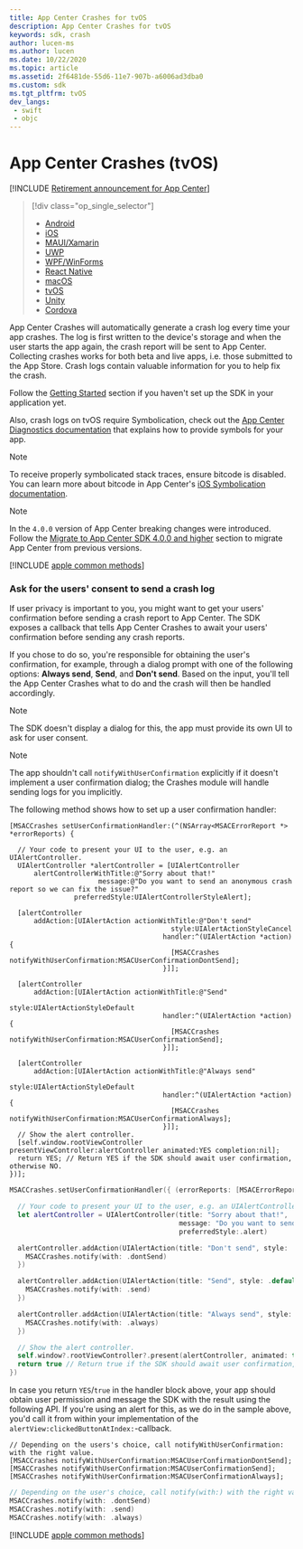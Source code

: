 ```yaml
---
title: App Center Crashes for tvOS
description: App Center Crashes for tvOS
keywords: sdk, crash
author: lucen-ms
ms.author: lucen
ms.date: 10/22/2020
ms.topic: article
ms.assetid: 2f6481de-55d6-11e7-907b-a6006ad3dba0
ms.custom: sdk
ms.tgt_pltfrm: tvOS
dev_langs:  
 - swift
 - objc
---
```


# App Center Crashes (tvOS)
[!INCLUDE [Retirement announcement for App Center](../../includes/retirement.md)]
> [!div  class="op_single_selector"]
> * [Android](android.md)
> * [iOS](ios.md)
> * [MAUI/Xamarin](xamarin.md)
> * [UWP](uwp.md)
> * [WPF/WinForms](wpf-winforms.md)
> * [React Native](react-native.md)
> * [macOS](macos.md)
> * [tvOS](tvos.md)
> * [Unity](unity.md)
> * [Cordova](cordova.md)

App Center Crashes will automatically generate a crash log every time your app crashes. The log is first written to the device's storage and when the user starts the app again, the crash report will be sent to App Center. Collecting crashes works for both beta and live apps, i.e. those submitted to the App Store. Crash logs contain valuable information for you to help fix the crash.

Follow the [Getting Started](~/sdk/getting-started/tvos.md) section if you haven't set up the SDK in your application yet.

Also, crash logs on tvOS require Symbolication, check out the [App Center Diagnostics documentation](~/diagnostics/iOS-symbolication.md) that explains how to provide symbols for your app.

> [!NOTE]
> To receive properly symbolicated stack traces, ensure bitcode is disabled. You can learn more about bitcode in App Center's [iOS Symbolication documentation](~/diagnostics/ios-symbolication.md#bitcode).

> [!NOTE]
> In the `4.0.0` version of App Center breaking changes were introduced. Follow the [Migrate to App Center SDK 4.0.0 and higher](../getting-started/migration/apple-sdk-update.md) section to migrate App Center from previous versions.

[!INCLUDE [apple common methods](includes/apple-common-methods-1.md)]

### Ask for the users' consent to send a crash log

If user privacy is important to you, you might want to get your users' confirmation before sending a crash report to App Center. The SDK exposes a callback that tells App Center Crashes to await your users' confirmation before sending any crash reports.

If you chose to do so, you're responsible for obtaining the user's confirmation, for example, through a dialog prompt with one of the following options: **Always send**, **Send**, and **Don't send**. Based on the input, you'll tell the App Center Crashes what to do and the crash will then be handled accordingly.

> [!NOTE]
> The SDK doesn't display a dialog for this, the app must provide its own UI to ask for user consent.

> [!NOTE]
> The app shouldn't call `notifyWithUserConfirmation` explicitly if it doesn't implement a user confirmation dialog; the Crashes module will handle sending logs for you implicitly.

The following method shows how to set up a user confirmation handler:

```objc
[MSACCrashes setUserConfirmationHandler:(^(NSArray<MSACErrorReport *> *errorReports) {

  // Your code to present your UI to the user, e.g. an UIAlertController.
  UIAlertController *alertController = [UIAlertController
      alertControllerWithTitle:@"Sorry about that!"
                      message:@"Do you want to send an anonymous crash report so we can fix the issue?"
                preferredStyle:UIAlertControllerStyleAlert];

  [alertController
      addAction:[UIAlertAction actionWithTitle:@"Don't send"
                                        style:UIAlertActionStyleCancel
                                      handler:^(UIAlertAction *action) {
                                        [MSACCrashes notifyWithUserConfirmation:MSACUserConfirmationDontSend];
                                      }]];

  [alertController
      addAction:[UIAlertAction actionWithTitle:@"Send"
                                        style:UIAlertActionStyleDefault
                                      handler:^(UIAlertAction *action) {
                                        [MSACCrashes notifyWithUserConfirmation:MSACUserConfirmationSend];
                                      }]];

  [alertController
      addAction:[UIAlertAction actionWithTitle:@"Always send"
                                        style:UIAlertActionStyleDefault
                                      handler:^(UIAlertAction *action) {
                                        [MSACCrashes notifyWithUserConfirmation:MSACUserConfirmationAlways];
                                      }]];
  // Show the alert controller.
  [self.window.rootViewController presentViewController:alertController animated:YES completion:nil];
  return YES; // Return YES if the SDK should await user confirmation, otherwise NO.
})];
```
```swift
MSACCrashes.setUserConfirmationHandler({ (errorReports: [MSACErrorReport]) in

  // Your code to present your UI to the user, e.g. an UIAlertController.
  let alertController = UIAlertController(title: "Sorry about that!",
                                          message: "Do you want to send an anonymous crash report so we can fix the issue?",
                                          preferredStyle:.alert)

  alertController.addAction(UIAlertAction(title: "Don't send", style: .cancel) {_ in
    MSACCrashes.notify(with: .dontSend)
  })

  alertController.addAction(UIAlertAction(title: "Send", style: .default) {_ in
    MSACCrashes.notify(with: .send)
  })

  alertController.addAction(UIAlertAction(title: "Always send", style: .default) {_ in
    MSACCrashes.notify(with: .always)
  })

  // Show the alert controller.
  self.window?.rootViewController?.present(alertController, animated: true)
  return true // Return true if the SDK should await user confirmation, otherwise return false.
})
```

In case you return `YES`/`true` in the handler block above, your app should obtain user permission and message the SDK with the result using the following API. If you're using an alert for this, as we do in the sample above, you'd call it from within your implementation of the `alertView:clickedButtonAtIndex:`-callback.

```objc
// Depending on the users's choice, call notifyWithUserConfirmation: with the right value.
[MSACCrashes notifyWithUserConfirmation:MSACUserConfirmationDontSend];
[MSACCrashes notifyWithUserConfirmation:MSACUserConfirmationSend];
[MSACCrashes notifyWithUserConfirmation:MSACUserConfirmationAlways];
```
```swift
// Depending on the user's choice, call notify(with:) with the right value.
MSACCrashes.notify(with: .dontSend)
MSACCrashes.notify(with: .send)
MSACCrashes.notify(with: .always)
```

[!INCLUDE [apple common methods](includes/apple-common-methods-2.md)]
